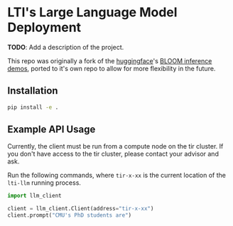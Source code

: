 # LTI's Large Language Model Deployment

**TODO**: Add a description of the project.

This repo was originally a fork of the [huggingface](https://huggingface.co/)'s [BLOOM inference demos](https://github.com/huggingface/transformers-bloom-inference), ported to it's own repo to allow for more flexibility in the future.

## Installation

```bash
pip install -e .
```

## Example API Usage

Currently, the client must be run from a compute node on the tir cluster.
If you don't have access to the tir cluster, please contact your advisor and ask.

Run the following commands, where `tir-x-xx` is the current location of the `lti-llm` running process.

```python
import llm_client

client = llm_client.Client(address="tir-x-xx")
client.prompt("CMU's PhD students are")
```
